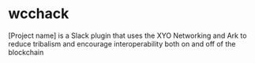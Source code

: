 # wcchack
[Project name] is a Slack plugin that uses the XYO Networking and Ark to reduce tribalism and encourage interoperability both on and off of the blockchain
